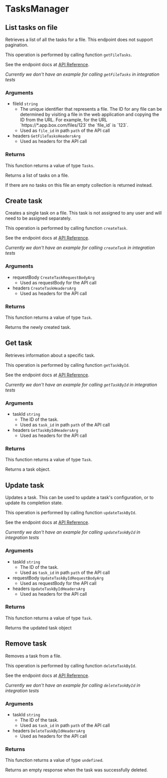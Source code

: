 # TasksManager

## List tasks on file

Retrieves a list of all the tasks for a file. This
endpoint does not support pagination.

This operation is performed by calling function `getFileTasks`.

See the endpoint docs at
[API Reference](https://developer.box.com/reference/get-files-id-tasks/).

*Currently we don't have an example for calling `getFileTasks` in integration tests*

### Arguments

- fileId `string`
  - The unique identifier that represents a file.  The ID for any file can be determined by visiting a file in the web application and copying the ID from the URL. For example, for the URL &#x60;https://*.app.box.com/files/123&#x60; the &#x60;file_id&#x60; is &#x60;123&#x60;.
  - Used as `file_id` in path `path` of the API call
- headers `GetFileTasksHeadersArg`
  - Used as headers for the API call


### Returns

This function returns a value of type `Tasks`.

Returns a list of tasks on a file.

If there are no tasks on this file an empty collection is returned
instead.


## Create task

Creates a single task on a file. This task is not assigned to any user and
will need to be assigned separately.

This operation is performed by calling function `createTask`.

See the endpoint docs at
[API Reference](https://developer.box.com/reference/post-tasks/).

*Currently we don't have an example for calling `createTask` in integration tests*

### Arguments

- requestBody `CreateTaskRequestBodyArg`
  - Used as requestBody for the API call
- headers `CreateTaskHeadersArg`
  - Used as headers for the API call


### Returns

This function returns a value of type `Task`.

Returns the newly created task.


## Get task

Retrieves information about a specific task.

This operation is performed by calling function `getTaskById`.

See the endpoint docs at
[API Reference](https://developer.box.com/reference/get-tasks-id/).

*Currently we don't have an example for calling `getTaskById` in integration tests*

### Arguments

- taskId `string`
  - The ID of the task.
  - Used as `task_id` in path `path` of the API call
- headers `GetTaskByIdHeadersArg`
  - Used as headers for the API call


### Returns

This function returns a value of type `Task`.

Returns a task object.


## Update task

Updates a task. This can be used to update a task&#x27;s configuration, or to
update its completion state.

This operation is performed by calling function `updateTaskById`.

See the endpoint docs at
[API Reference](https://developer.box.com/reference/put-tasks-id/).

*Currently we don't have an example for calling `updateTaskById` in integration tests*

### Arguments

- taskId `string`
  - The ID of the task.
  - Used as `task_id` in path `path` of the API call
- requestBody `UpdateTaskByIdRequestBodyArg`
  - Used as requestBody for the API call
- headers `UpdateTaskByIdHeadersArg`
  - Used as headers for the API call


### Returns

This function returns a value of type `Task`.

Returns the updated task object


## Remove task

Removes a task from a file.

This operation is performed by calling function `deleteTaskById`.

See the endpoint docs at
[API Reference](https://developer.box.com/reference/delete-tasks-id/).

*Currently we don't have an example for calling `deleteTaskById` in integration tests*

### Arguments

- taskId `string`
  - The ID of the task.
  - Used as `task_id` in path `path` of the API call
- headers `DeleteTaskByIdHeadersArg`
  - Used as headers for the API call


### Returns

This function returns a value of type `undefined`.

Returns an empty response when the task was successfully deleted.


